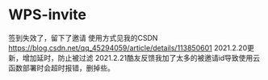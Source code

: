 # WPS-invite
签到失效了，留下了邀请
使用方式见我的CSDN
https://blog.csdn.net/qq_45294059/article/details/113850601
2021.2.20更新，增加延时，防止被过滤
2021.2.21酷友反馈我加了太多的被邀请id导致使用云函数部署时会超时报错，删掉些。
